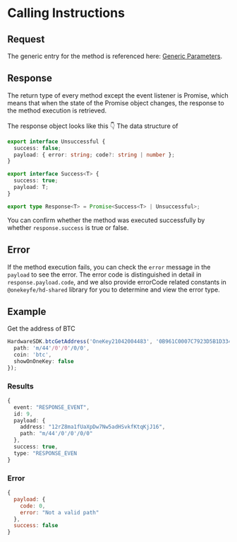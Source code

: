 # Calling Instructions

## Request

The generic entry for the method is referenced here: [Generic Parameters](general-parameters.md).

## Response

The return type of every method except the event listener is Promise, which means that when the state of the Promise object changes, the response to the method execution is retrieved. \
\
The response object looks like this 👇 The data structure of

```typescript
export interface Unsuccessful {
  success: false;
  payload: { error: string; code?: string | number };
}

export interface Success<T> {
  success: true;
  payload: T;
}

export type Response<T> = Promise<Success<T> | Unsuccessful>;
```

You can confirm whether the method was executed successfully by whether `response.success` is true or false.

## Error

If the method execution fails, you can check the `error` message in the `payload` to see the error. The error code is distinguished in detail in `response.payload.code`, and we also provide errorCode related constants in `@onekeyfe/hd-shared` library for you to determine and view the error type.

## Example

Get the address of BTC

```typescript
HardwareSDK.btcGetAddress('OneKey21042004483', '0B961C0007C7923D5B1D3341', {
  path: 'm/44'/0'/0'/0/0',
  coin: 'btc',
  showOnOneKey: false
});

```

### Results

```typescript
{
  event: "RESPONSE_EVENT",
  id: 9,
  payload: {
    address: "12rZ8ma1fUaXpDw7Nw5adHSvkfKtqKjJ16",
    path: "m/44'/0'/0'/0/0" 
  },
  success: true,
  type: "RESPONSE_EVEN
}
```

### Error

```javascript
{
  payload: {
    code: 0,
    error: "Not a valid path"
  },
  success: false
}
```

